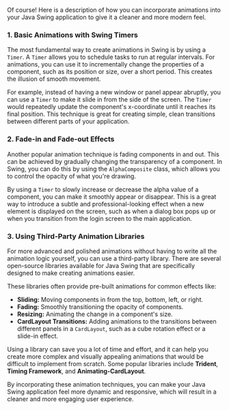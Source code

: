 Of course! Here is a description of how you can incorporate animations into your Java Swing application to give it a cleaner and more modern feel.

### 1. Basic Animations with Swing Timers

The most fundamental way to create animations in Swing is by using a `Timer`. A `Timer` allows you to schedule tasks to run at regular intervals. For animations, you can use it to incrementally change the properties of a component, such as its position or size, over a short period. This creates the illusion of smooth movement.

For example, instead of having a new window or panel appear abruptly, you can use a `Timer` to make it slide in from the side of the screen. The `Timer` would repeatedly update the component's x-coordinate until it reaches its final position. This technique is great for creating simple, clean transitions between different parts of your application.

### 2. Fade-in and Fade-out Effects

Another popular animation technique is fading components in and out. This can be achieved by gradually changing the transparency of a component. In Swing, you can do this by using the `AlphaComposite` class, which allows you to control the opacity of what you're drawing.

By using a `Timer` to slowly increase or decrease the alpha value of a component, you can make it smoothly appear or disappear. This is a great way to introduce a subtle and professional-looking effect when a new element is displayed on the screen, such as when a dialog box pops up or when you transition from the login screen to the main application.

### 3. Using Third-Party Animation Libraries

For more advanced and polished animations without having to write all the animation logic yourself, you can use a third-party library. There are several open-source libraries available for Java Swing that are specifically designed to make creating animations easier.

These libraries often provide pre-built animations for common effects like:

* **Sliding:** Moving components in from the top, bottom, left, or right.
* **Fading:** Smoothly transitioning the opacity of components.
* **Resizing:** Animating the change in a component's size.
* **CardLayout Transitions:** Adding animations to the transitions between different panels in a `CardLayout`, such as a cube rotation effect or a slide-in effect.

Using a library can save you a lot of time and effort, and it can help you create more complex and visually appealing animations that would be difficult to implement from scratch. Some popular libraries include **Trident**, **Timing Framework**, and **Animating-CardLayout**.

By incorporating these animation techniques, you can make your Java Swing application feel more dynamic and responsive, which will result in a cleaner and more engaging user experience.
